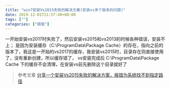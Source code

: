 ```yaml
---
title: "win7安装Vs2015失败的解决方案(安装vs多个版本的问题)"
date: 2019-12-01T21:57:40+08:00
tags: [""]
categories: ["随笔"]
---
```


<!--more-->

一开始安装vs2017时失败了，然后安装vs2015和vs2013的时候各种错误，安装不上；
是因为安装缓存（C:\ProgramData\Package Cache）的存在，指向之前的版本了，我这是一开始的vs2017的缓存，我安装vs2015时，目录存在则直接使用了，没有重新创建，所以缓存错了，
vs安装完成后 C:\ProgramData\Package Cache 下的缓存不会清理，在安装vs前先删除这个目录就好了



>参考文章
>[分享一个安装Vs2015失败的解决方案，报错为系统找不到指定路径](https://blog.csdn.net/a827443469/article/details/78619561)
